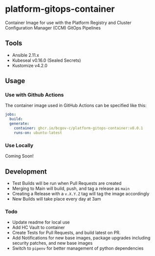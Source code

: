 # platform-gitops-container

Container Image for use with the Platform Registry and Cluster Configuration Manager (CCM) GitOps Pipelines

## Tools

- Ansible 2.11.x
- Kubeseal v0.16.0 (Sealed Secrets)
- Kustomize v4.2.0

## Usage

### Use with Github Actions

The container image used in GitHub Actions can be specified like this:

```yaml
jobs:
  build:
  generate:
    container: ghcr.io/bcgov-c/platform-gitops-container:v0.0.1
    runs-on: ubuntu-latest
```

### Use Locally

Coming Soon!

## Development

- Test Builds will be run when Pull Requests are created
- Merging to Main will build, push, and tag a release as `main`
- Creating a Release with a `v.X.Y.Z` tag will tag the image accordingly
- New Builds will take place every day at 3am

### Todo

- Update readme for local use
- Add HC Vault to container
- Create Tests for Pull Requests, and build latest on PR.
- Add Notifications for new base images, package upgrades including security patches, and new base images
- Switch to `pipenv` for better management of python dependencies
